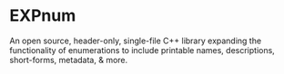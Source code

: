 # EXPnum
An open source, header-only, single-file C++ library expanding the functionality of enumerations to include printable names, descriptions, short-forms, metadata, &amp; more.
